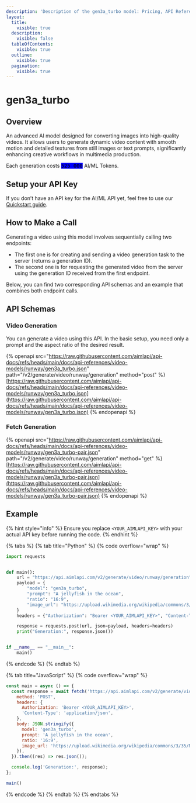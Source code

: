 ```yaml
---
description: 'Description of the gen3a_turbo model: Pricing, API Reference, Examples.'
layout:
  title:
    visible: true
  description:
    visible: false
  tableOfContents:
    visible: true
  outline:
    visible: true
  pagination:
    visible: true
---
```


# gen3a\_turbo

## Overview

An advanced AI model designed for converting images into high-quality videos. It allows users to generate dynamic video content with smooth motion and detailed textures from still images or text prompts, significantly enhancing creative workflows in multimedia production.

Each generation costs <kbd><mark style="background-color:blue;">525 000<mark style="background-color:blue;"></kbd> AI/ML Tokens.

## Setup your API Key

If you don’t have an API key for the AI/ML API yet, feel free to use our [Quickstart guide](https://docs.aimlapi.com/quickstart/setting-up).

## How to Make a Call

Generating a video using this model involves sequentially calling two endpoints:&#x20;

* The first one is for creating and sending a video generation task to the server (returns a generation ID).
* The second one is for requesting the generated video from the server using the generation ID received from the first endpoint.&#x20;

Below, you can find two corresponding API schemas and an example that combines both endpoint calls.

## API Schemas

### Video Generation

You can generate a video using this API. In the basic setup, you need only a prompt and the aspect ratio of the desired result.

{% openapi src="https://raw.githubusercontent.com/aimlapi/api-docs/refs/heads/main/docs/api-references/video-models/runway/gen3a_turbo.json" path="/v2/generate/video/runway/generation" method="post" %}
[https://raw.githubusercontent.com/aimlapi/api-docs/refs/heads/main/docs/api-references/video-models/runway/gen3a_turbo.json](https://raw.githubusercontent.com/aimlapi/api-docs/refs/heads/main/docs/api-references/video-models/runway/gen3a_turbo.json)
{% endopenapi %}

### Fetch Generation

{% openapi src="https://raw.githubusercontent.com/aimlapi/api-docs/refs/heads/main/docs/api-references/video-models/runway/gen3a_turbo-pair.json" path="/v2/generate/video/runway/generation" method="get" %}
[https://raw.githubusercontent.com/aimlapi/api-docs/refs/heads/main/docs/api-references/video-models/runway/gen3a_turbo-pair.json](https://raw.githubusercontent.com/aimlapi/api-docs/refs/heads/main/docs/api-references/video-models/runway/gen3a_turbo-pair.json)
{% endopenapi %}

## Example

{% hint style="info" %}
Ensure you replace `<YOUR_AIMLAPI_KEY>` with your actual API key before running the code.
{% endhint %}

{% tabs %}
{% tab title="Python" %}
{% code overflow="wrap" %}
```python
import requests


def main():
    url = "https://api.aimlapi.com/v2/generate/video/runway/generation"
    payload = {
        "model": "gen3a_turbo",
        "prompt": "A jellyfish in the ocean",
        "ratio": "16:9",
        "image_url": "https://upload.wikimedia.org/wikipedia/commons/3/35/Maldivesfish2.jpg",
    }
    headers = {"Authorization": "Bearer <YOUR_AIMLAPI_KEY>", "Content-Type": "application/json"}

    response = requests.post(url, json=payload, headers=headers)
    print("Generation:", response.json())


if __name__ == "__main__":
    main()

```
{% endcode %}
{% endtab %}

{% tab title="JavaScript" %}
{% code overflow="wrap" %}
```javascript
const main = async () => {
  const response = await fetch('https://api.aimlapi.com/v2/generate/video/runway/generation', {
    method: 'POST',
    headers: {
      Authorization: 'Bearer <YOUR_AIMLAPI_KEY>',
      'Content-Type': 'application/json',
    },
    body: JSON.stringify({
      model: 'gen3a_turbo',
      prompt: 'A jellyfish in the ocean',
      ratio: '16:9',
      image_url: 'https://upload.wikimedia.org/wikipedia/commons/3/35/Maldivesfish2.jpg',
    }),
  }).then((res) => res.json());

  console.log('Generation:', response);
};

main()
```
{% endcode %}
{% endtab %}
{% endtabs %}
